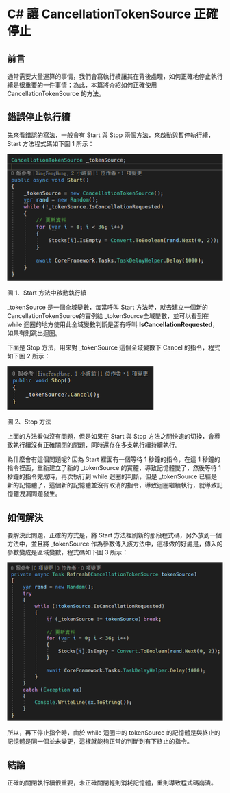 # C# 讓 CancellationTokenSource 正確停止
## 前言
通常需要大量運算的事情，我們會寫執行續讓其在背後處理，如何正確地停止執行續是很重要的一件事情；為此，本篇將介紹如何正確使用 CancellationTokenSource 的方法。

## 錯誤停止執行續
先來看錯誤的寫法，一般會有 Start 與 Stop 兩個方法，來啟動與暫停執行續，Start 方法程式碼如下圖 1 所示：

![](./images/image1.png)

圖 1、Start 方法中啟動執行續

\_tokenSource 是一個全域變數，每當呼叫 Start 方法時，就去建立一個新的 CancellationTokenSource的實例給 \_tokenSource全域變數，並可以看到在 while 迴圈的地方使用此全域變數判斷是否有呼叫 **IsCancellationRequested**， 如果有則跳出迴圈。

下面是 Stop 方法，用來對 \_tokenSource 這個全域變數下 Cancel 的指令，程式如下圖 2 所示：

![](./images/image2.png)

圖 2、Stop 方法

上面的方法看似沒有問題，但是如果在 Start 與 Stop 方法之間快速的切換，會導致執行續沒有正確關閉的問題，同時還存在多支執行續持續執行。

為什麼會有這個問題呢? 因為 Start 裡面有一個等待 1 秒鐘的指令，在這 1 秒鐘的指令裡面，重新建立了新的 \_tokenSource 的實體，導致記憶體變了，然後等待 1 秒鐘的指令完成時，再次執行到 while 迴圈的判斷，但是 \_tokenSource 已經是新的記憶體了，這個新的記憶體並沒有取消的指令，導致迴圈繼續執行，就導致記憶體洩漏問題發生。

## 如何解決
要解決此問題，正確的方式是，將 Start 方法裡刷新的那段程式碼，另外放到一個方法中，並且將 \_tokenSource 作為參數傳入該方法中，這樣做的好處是，傳入的參數變成是區域變數，程式碼如下圖 3 所示：

![](./images/image3.png)

所以，再下停止指令時，由於 while 迴圈中的 tokenSource 的記憶體是與終止的記憶體是同一個並未變更，這樣就能夠正常的判斷到有下終止的指令。

## 結論
正確的關閉執行續很重要，未正確關閉輕則消耗記憶體，重則導致程式碼崩潰。